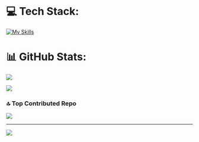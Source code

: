 
# 💻 Tech Stack:


[![My Skills](https://skillicons.dev/icons?i=html,css,aws,bash,bitbucket,cs,django,docker,fastapi,flask,git,github,java,js,jenkins,kafka,linux,md,matlab,mongodb,mysql,nextjs,opencv,postman,py,pytorch,r,raspberrypi,redis,react,spring,sklearn,ubuntu,unity)](https://skillicons.dev)
# 📊 GitHub Stats:
![](https://github-readme-stats.vercel.app/api?username=Ibinarriaga8&theme=prussian&hide_border=false&include_all_commits=false&count_private=false)<br/>

![](https://github-readme-stats.vercel.app/api/top-langs/?username=Ibinarriaga8&theme=prussian&hide_border=false&include_all_commits=false&count_private=false&layout=compact)

### 🔝 Top Contributed Repo
![](https://github-contributor-stats.vercel.app/api?username=Ibinarriaga8&limit=5&theme=dark&combine_all_yearly_contributions=true)

---
[![](https://visitcount.itsvg.in/api?id=Ibinarriaga8&icon=0&color=0)](https://visitcount.itsvg.in)

<!-- Proudly created with GPRM ( https://gprm.itsvg.in ) -->
